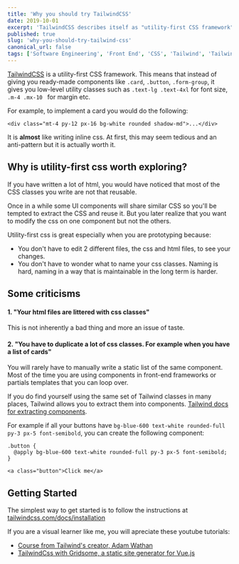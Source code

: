 ```yaml
---
title: 'Why you should try TailwindCSS'
date: 2019-10-01
excerpt: 'TailwindCSS describes itself as "utility-first CSS framework". This means that instead of giving you ready-made components like card, nav, form-group, it gives you low-level utility classes such as font-size, padding, margin. It is almost like writing inline css.'
published: true
slug: 'why-you-should-try-tailwind-css'
canonical_url: false
tags: ['Software Engineering', 'Front End', 'CSS', 'Tailwind', 'TailwindCSS']
---
```


[TailwindCSS](https://tailwindcss.com/) is a utility-first CSS framework. This means that instead of giving you ready-made components like `.card`, `.button`, `.form-group`, it gives you low-level utility classes such as `.text-lg .text-4xl` for font size, `.m-4 .mx-10 ` for margin etc. 


For example, to implement a card you would do the following:

```
<div class="mt-4 py-12 px-16 bg-white rounded shadow-md">...</div>
```

It is **almost** like writing inline css.
At first, this may seem tedious and an anti-pattern but it is actually worth it.

## Why is utility-first css worth exploring?

If you have written a lot of html, you would have noticed that most of the CSS classes you write are not that reusable.

Once in a while some UI components will share similar CSS so you'll be tempted to extract the CSS and reuse it. But you later realize that you want to modify the css on one component but not the others.

Utility-first css is great especially when you are prototyping because:
- You don't have to edit 2 different files, the css and html files, to see your changes.
- You don't have to wonder what to name your css classes. Naming is hard, naming in a way that is maintainable in the long term is harder.


## Some criticisms

#### 1. "Your html files are littered with css classes"

This is not inherently a bad thing and more an issue of taste. 


#### 2. "You have to duplicate a lot of css classes. For example when you have a list of cards"

You will rarely have to manually write a static list of the same component. Most of the time you are using components in front-end frameworks or partials templates that you can loop over.


If you do find yourself using the same set of Tailwind classes in many places, Tailwind allows you to extract them into components. [Tailwind docs for extracting components](https://tailwindcss.com/docs/extracting-components).

For example if all your buttons have `bg-blue-600 text-white rounded-full py-3 px-5 font-semibold`, you can create the following component:
```
.button {
  @apply bg-blue-600 text-white rounded-full py-3 px-5 font-semibold;
}
```
```
<a class="button">Click me</a>
```


## Getting Started

The simplest way to get started is to follow the instructions at [tailwindcss.com/docs/installation](https://tailwindcss.com/docs/installation/)

If you are a visual learner like me, you will apreciate these youtube tutorials:
- [Course from Tailwind's creator, Adam Wathan](https://www.youtube.com/watch?v=21HuwjmuS7A&list=PL7CcGwsqRpSM3w9BT_21tUU8JN2SnyckR)
- [TailwindCss with Gridsome, a static site generator for Vue.js](https://www.youtube.com/watch?v=uHo6o1TNQeE)